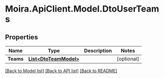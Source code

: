 # Moira.ApiClient.Model.DtoUserTeams

## Properties

Name | Type | Description | Notes
------------ | ------------- | ------------- | -------------
**Teams** | [**List&lt;DtoTeamModel&gt;**](DtoTeamModel.md) |  | [optional] 

[[Back to Model list]](../../README.md#documentation-for-models) [[Back to API list]](../../README.md#documentation-for-api-endpoints) [[Back to README]](../../README.md)

